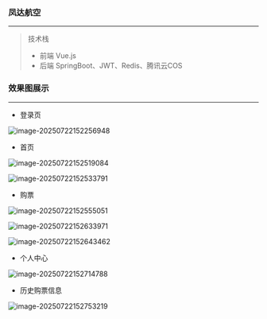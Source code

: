 ### 凤达航空
<hr>

> 技术栈
> 
> - 前端 Vue.js
> - 后端 SpringBoot、JWT、Redis、腾讯云COS

### 效果图展示

<hr>

- 登录页

![image-20250722152256948](D:\0_new\fengda-airline\README.assets\image-20250722152256948.png)

- 首页

![image-20250722152519084](D:\0_new\fengda-airline\README.assets\image-20250722152519084.png)

![image-20250722152533791](D:\0_new\fengda-airline\README.assets\image-20250722152533791.png)

- 购票

![image-20250722152555051](D:\0_new\fengda-airline\README.assets\image-20250722152555051.png)

![image-20250722152633971](D:\0_new\fengda-airline\README.assets\image-20250722152633971.png)

![image-20250722152643462](D:\0_new\fengda-airline\README.assets\image-20250722152643462.png)

- 个人中心

![image-20250722152714788](D:\0_new\fengda-airline\README.assets\image-20250722152714788.png)

- 历史购票信息

![image-20250722152753219](D:\0_new\fengda-airline\README.assets\image-20250722152753219.png)





